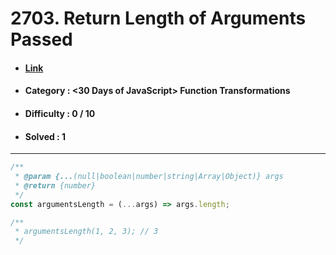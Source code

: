 # 2703. Return Length of Arguments Passed
* #### [Link](https://leetcode.com/problems/return-length-of-arguments-passed/?envType=study-plan-v2&envId=30-days-of-javascript)
* #### Category : <30 Days of JavaScript> Function Transformations
* #### Difficulty : 0 / 10  
* #### Solved : 1

<hr />

```js
/**
 * @param {...(null|boolean|number|string|Array|Object)} args
 * @return {number}
 */
const argumentsLength = (...args) => args.length;

/**
 * argumentsLength(1, 2, 3); // 3
 */
```